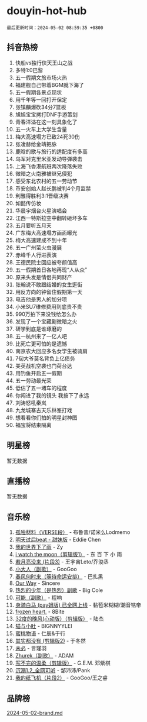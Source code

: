 # douyin-hot-hub

`最后更新时间：2024-05-02 08:59:35 +0800`

## 抖音热榜

1. 快船vs独行侠天王山之战
1. 多特1:0巴黎
1. 五一假期文旅市场火热
1. 福建舰自己带着BGM就下海了
1. 五一假期各景点现状
1. 用千年等一回打开保定
1. 张镇麟爆砍34分7篮板
1. 旭旭宝宝拷打DNF手游策划
1. 青春洋溢在这一刻具象化了
1. 五一火车上大学生含量
1. 梅大高速塌方已致24死30伤
1. 张凌赫给金靖把脉
1. 鹿晗的歌与旅行的适配度有多高
1. 乌军对克里米亚发动导弹袭击
1. 上海飞香港航班两次降落失败
1. 微暗之火南雅被继兄侵犯
1. 感受东北农村的五一劳动节
1. 币安创始人赵长鹏被判4个月监禁
1. 利雅得胜利3:1晋级决赛
1. 如懿传仿妆
1. 华晨宇烟台火星演唱会
1. 江西一特斯拉空中翻转砸坏多车
1. 五月要听五月天
1. 广东梅大高速塌方画面曝光
1. 梅大高速建成不到十年
1. 五一广州萤火虫漫展
1. 赤峰千人行进表演
1. 王德民院士回应被夸颜值高
1. 五一假期首日各地再现“人从众”
1. 原来头发是情侣共同财产
1. 张翰说不敢跟结婚的女生逛街
1. 用反方向的钟留住假期第一天
1. 电吉他是男人的加分项
1. 小米SU7维修费用到底贵不贵
1. 990万拍下来没钱给怎么办
1. 发现了一个宝藏剧微暗之火
1. 研学到底是谁琢磨的
1. 五一杭州来了一亿人吧
1. 比死亡更可怕的是遗憾
1. 南京农大回应多名女学生被骑肩
1. 7旬大爷莫名背负上亿债务
1. 美英战机空袭也门荷台达
1. 用钓鱼开启五一假期
1. 五一劳动最光荣
1. 低估了五一堵车的程度
1. 你闯进了我的镜头 我按下了永远
1. 刘涛怒吼秦岚
1. 九龙城寨古天乐林峯打戏
1. 想看看你们拍的明星封神图
1. 福宝将结束隔离

## 明星榜

暂无数据

## 直播榜

暂无数据

## 音乐榜

1. [孤独材料（VERSE段）](https://sf27-cdn-tos.douyinstatic.com/obj/tos-cn-ve-2774/ocX7glDNHYlwFeYrGQfBZoThtvPWy8tCCEBGKQ) - 布鲁昔/诺米么Lodmemo
1. [明天过后beat - 甜妹版](https://sf3-cdn-tos.douyinstatic.com/obj/tos-cn-ve-2774/osMLYeeoMm04CZyaI91XUDF8OzLRLgePKALGHI) - Eddie Chen
1. [我的世界下了雨](https://sf27-cdn-tos.douyinstatic.com/obj/tos-cn-ve-2774/o85sBiwXIByH9bWIMAEEOoiQ1o1m9Afn15BspE) - Zy
1. [i watch the moon（剪辑版1）](https://sf5-hl-cdn-tos.douyinstatic.com/obj/tos-cn-ve-2774/o0I9mSChzHZANMJIEBfkCQzzg6N5WAcVtqft9P) - 东 百 下 小 雨
1. [若月亮没来 (片段3)](https://sf5-hl-cdn-tos.douyinstatic.com/obj/tos-cn-ve-2774/okfyEUsGW1B1ovJi5JiN9IjvAT2lMwA054GoEB) - 王宇宙Leto/乔浚丞
1. [小大人（副歌）](https://sf3-cdn-tos.douyinstatic.com/obj/tos-cn-ve-2774/oIhaDwehWhLFsVIG7QIICLLazDNGJAGg5geeb4) - GooGoo
1. [春风何时来（等待命运安排）](https://sf5-hl-cdn-tos.douyinstatic.com/obj/tos-cn-ve-2774/oICBNbD3gelMfB4WgiD1KI2jQtXZE2FgHLwtsl) - 巴扎黑
1. [Our Way](https://sf5-hl-cdn-tos.douyinstatic.com/obj/tos-cn-ve-2774/o8tPEkQgQNCe0DPeFwZzYrbqLlnzBBrYidWkEZ) - Sincere
1. [热烈的少年（是热烈）副歌](https://sf5-hl-cdn-tos.douyinstatic.com/obj/tos-cn-ve-2774/owVNI0CLDAUMtSz6TEYvfFBFL4UDFFhLfgK8fa) - Big Cole
1. [可能（副歌）](https://sf5-hl-cdn-tos.douyinstatic.com/obj/tos-cn-ve-2774/cde1731888894259b333569393c2fb51) - 程响
1. [身骑白马 (pay姐版) 已全网上线](https://sf5-hl-cdn-tos.douyinstatic.com/obj/tos-cn-ve-2774/oQLO5ZgLsFkaDhdIIveF2zUCgfweY0gWaH4AQG) - 黏苞米糊糊/潮音铭帝
1. [frozen heart.](https://sf5-hl-cdn-tos.douyinstatic.com/obj/tos-cn-ve-2774/oIIWJfyjIACZA9zQMtnJ6hQQhFC4vhCupoRBsO) - 8Bite
1. [32度的晚风(心动版）（剪辑版）](https://sf5-hl-cdn-tos.douyinstatic.com/obj/tos-cn-ve-2774/owNyabsyWdzUulxhoJfK8IBXgp0UMQAHpvGh2B) - 陆杰
1. [猫与小肚](https://sf5-hl-cdn-tos.douyinstatic.com/obj/tos-cn-ve-2774/osZeoClMECgK8DYl6VebABgbchEtPYQjZEnRtd) - BIGNNYYLEI
1. [蜜桃物语](https://sf5-hl-cdn-tos.douyinstatic.com/obj/tos-cn-ve-2774/oIhOSCZtIACtYU4XQkngiW9kCBfVD1Fz9IYeqL) - 仁辰&于行
1. [其实都没有 (剪辑版2)](https://sf3-cdn-tos.douyinstatic.com/obj/tos-cn-ve-2774/oEBNQenHZtBhxYjGgUDQk0BCHTigQafgFlbQ7k) - 于冬然
1. [未必](https://sf3-cdn-tos.douyinstatic.com/obj/tos-cn-ve-2774/ogntQMFnKQDZUgTCYuJgfLEtleYZZFxBQqhhFB) - 言瑾羽
1. [Zhurek（副歌）](https://sf5-hl-cdn-tos.douyinstatic.com/obj/tos-cn-ve-2774/ooQm8FBZQDlf0btEYgVpCcSCQfrdJGBEKZYBGS) - ADAM
1. [写不完的温柔（剪辑版）](https://sf5-hl-cdn-tos.douyinstatic.com/obj/tos-cn-ve-2774/oYBzzZQJ233GfwkemJJffAIWgeIYrjZfWhHTcG) - G.E.M. 邓紫棋
1. [沉溺1.2_全网可听](https://sf27-cdn-tos.douyinstatic.com/obj/tos-cn-ve-2774/ok2QoiBqsWAX9McZmWiI9gAB0EzwD4Xj6yfmtH) - 邹沛沛/Pank
1. [我的纸飞机（片段2）](https://sf5-hl-cdn-tos.douyinstatic.com/obj/tos-cn-ve-2774/oM2ZrKcg2CD5AeRB2gkeXOFB1IxAGJdZPazYHf) - GooGoo/王之睿

## 品牌榜

[2024-05-02-brand.md](2024-05-02-brand.md)
